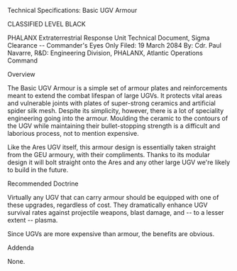 Technical Specifications: Basic UGV Armour

CLASSIFIED LEVEL BLACK

PHALANX Extraterrestrial Response Unit Technical Document, Sigma
Clearance -- Commander's Eyes Only Filed: 19 March 2084 By: Cdr. Paul
Navarre, R&D: Engineering Division, PHALANX, Atlantic Operations Command

Overview

The Basic UGV Armour is a simple set of armour plates and reinforcements
meant to extend the combat lifespan of large UGVs. It protects vital
areas and vulnerable joints with plates of super-strong ceramics and
artificial spider silk mesh. Despite its simplicity, however, there is a
lot of speciality engineering going into the armour. Moulding the
ceramic to the contours of the UGV while maintaining their
bullet-stopping strength is a difficult and laborious process, not to
mention expensive.

Like the Ares UGV itself, this armour design is essentially taken
straight from the GEU armoury, with their compliments. Thanks to its
modular design it will bolt straight onto the Ares and any other large
UGV we're likely to build in the future.

Recommended Doctrine

Virtually any UGV that can carry armour should be equipped with one of
these upgrades, regardless of cost. They dramatically enhance UGV
survival rates against projectile weapons, blast damage, and -- to a
lesser extent -- plasma.

Since UGVs are more expensive than armour, the benefits are obvious.

Addenda

None.